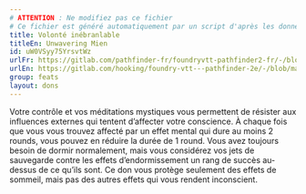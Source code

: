 ```yaml
---
# ATTENTION : Ne modifiez pas ce fichier
# Ce fichier est généré automatiquement par un script d'après les données du module Foundry VTT officiel et de sa traduction
title: Volonté inébranlable
titleEn: Unwavering Mien
id: uW0VSyy75YrsvtWz
urlFr: https://gitlab.com/pathfinder-fr/foundryvtt-pathfinder2-fr/-/blob/master/data/feats/uW0VSyy75YrsvtWz.htm
urlEn: https://gitlab.com/hooking/foundry-vtt---pathfinder-2e/-/blob/master/packs/data/feats.db/unwavering-mien.json
group: feats
layout: dons
---
```

Votre contrôle et vos méditations mystiques vous permettent de résister aux influences externes qui tentent d’affecter votre conscience. À chaque fois que vous vous trouvez affecté par un effet mental qui dure au moins 2 rounds, vous pouvez en réduire la durée de 1 round. Vous avez toujours besoin de dormir normalement, mais vous considérez vos jets de sauvegarde contre les effets d’endormissement un rang de succès au-dessus de ce qu’ils sont. Ce don vous protège seulement des effets de sommeil, mais pas des autres effets qui vous rendent inconscient.


